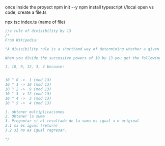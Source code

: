 once inside the proyect
npm init --y
npm install typescript //local
open vs code, create a file.ts

npx tsc index.ts (name of file)

```typescript
//a rule of divisibility by 13
/*
From Wikipedia:

"A divisibility rule is a shorthand way of determining whether a given integer is divisible by a fixed divisor without performing the division, usually by examining its digits."

When you divide the successive powers of 10 by 13 you get the following remainders of the integer divisions:

1, 10, 9, 12, 3, 4 because:


10 ^ 0 ->  1 (mod 13)
10 ^ 1 -> 10 (mod 13)
10 ^ 2 ->  9 (mod 13)
10 ^ 3 -> 12 (mod 13)
10 ^ 4 ->  3 (mod 13)
10 ^ 5 ->  4 (mod 13)

1. obtener multiplicaciones 
2. Obtener la suma
3. Preguntar si el resultado de la suma es igual a n original
3.1 si es igual (return)
3.2 si no es igual regresar. 

*/
```
